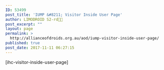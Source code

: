 ```yaml
---
ID: 53499
post_title: 'IUMP &#8211; Visitor Inside User Page'
author: LIMODROID S2-rd🔭🔬
post_excerpt: ""
layout: page
permalink: >
  http://allianceofdroids.org.au/aod/iump-visitor-inside-user-page/
published: true
post_date: 2017-11-11 06:27:15
---
```

[ihc-visitor-inside-user-page]